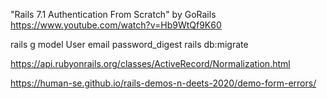 "Rails 7.1 Authentication From Scratch" by GoRails
https://www.youtube.com/watch?v=Hb9WtQf9K60

rails g model User email password_digest
rails db:migrate

https://api.rubyonrails.org/classes/ActiveRecord/Normalization.html

https://human-se.github.io/rails-demos-n-deets-2020/demo-form-errors/

